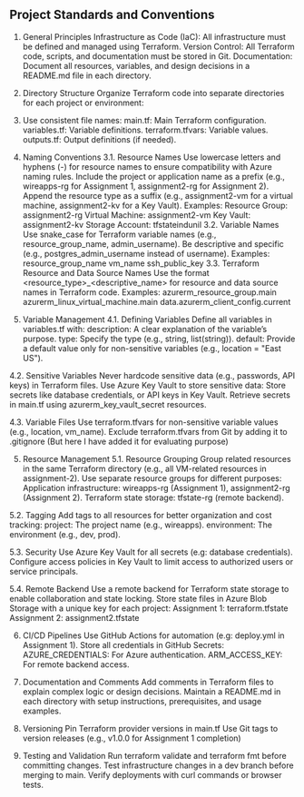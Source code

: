 Project Standards and Conventions
---------------------------------

1. General Principles
Infrastructure as Code (IaC): All infrastructure must be defined and managed using Terraform.
Version Control: All Terraform code, scripts, and documentation must be stored in Git.
Documentation: Document all resources, variables, and design decisions in a README.md file in each directory.

2. Directory Structure
Organize Terraform code into separate directories for each project or environment:

3. Use consistent file names:
main.tf: Main Terraform configuration.
variables.tf: Variable definitions.
terraform.tfvars: Variable values.
outputs.tf: Output definitions (if needed).

3. Naming Conventions
3.1. Resource Names
Use lowercase letters and hyphens (-) for resource names to ensure compatibility with Azure naming rules.
Include the project or application name as a prefix (e.g., wireapps-rg for Assignment 1, assignment2-rg for Assignment 2).
Append the resource type as a suffix (e.g., assignment2-vm for a virtual machine, assignment2-kv for a Key Vault).
        Examples:
              Resource Group: assignment2-rg
              Virtual Machine: assignment2-vm
              Key Vault: assignment2-kv
              Storage Account: tfstateindunil
3.2. Variable Names
Use snake_case for Terraform variable names (e.g., resource_group_name, admin_username).
Be descriptive and specific (e.g., postgres_admin_username instead of username).
        Examples:
                resource_group_name
                vm_name
                ssh_public_key
3.3. Terraform Resource and Data Source Names
Use the format <resource_type>_<descriptive_name> for resource and data source names in Terraform code.
          Examples:
                azurerm_resource_group.main
                azurerm_linux_virtual_machine.main
                data.azurerm_client_config.current

4. Variable Management
4.1. Defining Variables
Define all variables in variables.tf with:
description: A clear explanation of the variable’s purpose.
type: Specify the type (e.g., string, list(string)).
default: Provide a default value only for non-sensitive variables (e.g., location = "East US").

4.2. Sensitive Variables
Never hardcode sensitive data (e.g., passwords, API keys) in Terraform files.
Use Azure Key Vault to store sensitive data:
Store secrets like database credentials, or API keys in Key Vault.
Retrieve secrets in main.tf using azurerm_key_vault_secret resources.

4.3. Variable Files
Use terraform.tfvars for non-sensitive variable values (e.g., location, vm_name).
Exclude terraform.tfvars from Git by adding it to .gitignore (But here I have added it for evaluating purpose)

5. Resource Management
5.1. Resource Grouping
Group related resources in the same Terraform directory (e.g., all VM-related resources in assignment-2).
Use separate resource groups for different purposes:
Application infrastructure: wireapps-rg (Assignment 1), assignment2-rg (Assignment 2).
Terraform state storage: tfstate-rg (remote backend).

5.2. Tagging
Add tags to all resources for better organization and cost tracking:
project: The project name (e.g., wireapps).
environment: The environment (e.g., dev, prod).

5.3. Security
Use Azure Key Vault for all secrets (e.g: database credentials).
Configure access policies in Key Vault to limit access to authorized users or service principals.

5.4. Remote Backend
Use a remote backend for Terraform state storage to enable collaboration and state locking.
Store state files in Azure Blob Storage with a unique key for each project:
                                                  Assignment 1: terraform.tfstate
                                                  Assignment 2: assignment2.tfstate

6. CI/CD Pipelines
Use GitHub Actions for automation (e.g: deploy.yml in Assignment 1).
Store all credentials in GitHub Secrets:
AZURE_CREDENTIALS: For Azure authentication.
ARM_ACCESS_KEY: For remote backend access.

7. Documentation and Comments
Add comments in Terraform files to explain complex logic or design decisions.
Maintain a README.md in each directory with setup instructions, prerequisites, and usage examples.

8. Versioning
Pin Terraform provider versions in main.tf
Use Git tags to version releases (e.g., v1.0.0 for Assignment 1 completion)

9. Testing and Validation
Run terraform validate and terraform fmt before committing changes.
Test infrastructure changes in a dev branch before merging to main.
Verify deployments with curl commands or browser tests.
